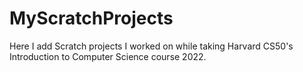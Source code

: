 # MyScratchProjects
Here I add Scratch projects I worked on while taking Harvard CS50's Introduction to Computer Science course 2022.

